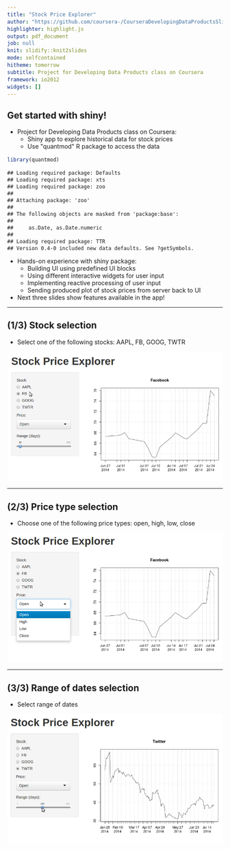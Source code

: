 ```yaml
---
title: "Stock Price Explorer"
author: "https://github.com/coursera-/CourseraDevelopingDataProductsSlidify"
highlighter: highlight.js
output: pdf_document
job: null
knit: slidify::knit2slides
mode: selfcontained
hitheme: tomorrow
subtitle: Project for Developing Data Products class on Coursera
framework: io2012
widgets: []
---
```


## Get started with shiny!

* Project for Developing Data Products class on Coursera:
  * Shiny app to explore historical data for stock prices
  * Use "quantmod" R package to access the data

```r
library(quantmod)
```

```
## Loading required package: Defaults
## Loading required package: xts
## Loading required package: zoo
## 
## Attaching package: 'zoo'
## 
## The following objects are masked from 'package:base':
## 
##     as.Date, as.Date.numeric
## 
## Loading required package: TTR
## Version 0.4-0 included new data defaults. See ?getSymbols.
```
* Hands-on experience with shiny package:
  * Building UI using predefined UI blocks
  * Using different interactive widgets for user input
  * Implementing reactive processing of user input
  * Sending produced plot of stock prices from server back to UI
* Next three slides show features available in the app!

---

## (1/3) Stock selection

* Select one of the following stocks: AAPL, FB, GOOG, TWTR

!["stock selection"](assets/img/s1.png)

---

## (2/3) Price type selection

* Choose one of the following price types: open, high, low, close

!["stock selection"](assets/img/s2.png)

---

## (3/3) Range of dates selection

* Select range of dates 

!["stock selection"](assets/img/s3.png)

